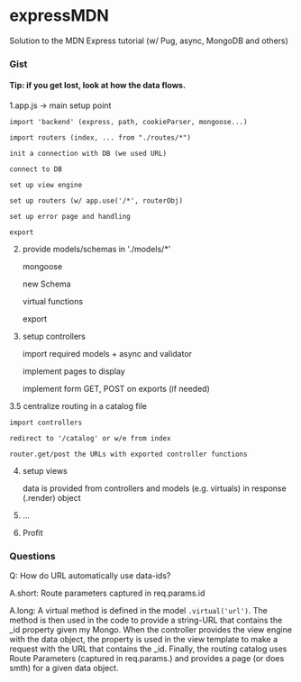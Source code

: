 # expressMDN
Solution to the MDN Express tutorial (w/ Pug, async, MongoDB and others)

### Gist 

#### Tip: if you get lost, look at how the data flows.

1.app.js -> main setup point
    
    import 'backend' (express, path, cookieParser, mongoose...)
    
    import routers (index, ... from "./routes/*")
    
    init a connection with DB (we used URL)
    
    connect to DB
    
    set up view engine 
    
    set up routers (w/ app.use('/*', routerObj)
    
    set up error page and handling 
    
    export

2. provide models/schemas in './models/*'
    
    mongoose
    
    new Schema 
    
    virtual functions 
    
    export
    
3. setup controllers

    import required models + async and validator 
    
    implement pages to display 
    
    implement form GET, POST on exports (if needed)
    
3.5 centralize routing in a catalog file

    import controllers

    redirect to '/catalog' or w/e from index
    
    router.get/post the URLs with exported controller functions 
    
4. setup views

    data is provided from controllers and models (e.g. virtuals)
    in response (.render) object
    
5. ...

6. Profit


### Questions 


Q: How do URL automatically use data-ids?

A.short: Route parameters captured in req.params.id

A.long: A virtual method is defined in the model `.virtual('url')`. The method is then used in the code 
to provide a string-URL that contains the _id property given my Mongo. When the controller provides the 
view engine with the data object, the property is used in the view template to make a request with
the URL that contains the _id. Finally, the routing catalog uses Route Parameters (captured in req.params.<name>)
and provides a page (or does smth) for a given data object.
